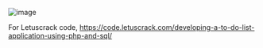 ![image](https://github.com/hemanthtejadasari/To-Do-List-Application-Using-PHP-and-SQL/assets/36339675/2024ba81-770b-4be3-b71f-1b0e570bb149)


For Letuscrack code, https://code.letuscrack.com/developing-a-to-do-list-application-using-php-and-sql/ 
